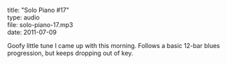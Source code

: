 title: "Solo Piano #17"  
type: audio  
file: solo-piano-17.mp3  
date: 2011-07-09

Goofy little tune I came up with this morning. Follows a basic 12-bar blues progression, but keeps dropping out of key.
